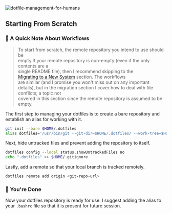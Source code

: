 ![dotfile-management-for-humans](https://user-images.githubusercontent.com/20260845/59078947-724fd680-88af-11e9-8457-465e2510460b.png)

## Starting From Scratch                                                        
                                                                                
### 🚦 A Quick Note About Workflows                                             
                                                                                
> To start from scratch, the remote repository you intend to use should be      
empty.If your remote repository is non-empty (even if the only contents are a   
single README file), then I recommend skipping to the                           
[Migrating to a New System](#migrating-to-a-new-system) section. The workflows  
are similar (and I promise you won't miss out on any important details), but in 
the migration section I cover how to deal with file conflicts; a topic not      
covered in this section since the remote repository is assumed to be empty.     
                                                                                
The first step to managing your dotfiles is to create a bare repository and     
establish an alias for working with it.                                         
                                                                                
```bash                                                                         
git init --bare $HOME/.dotfiles                                                 
alias dotfiles='/usr/bin/git --git-dir=$HOME/.dotfiles/ --work-tree=$HOME'      
```                                                                             
                                                                                
Next, hide untracked files and prevent adding the repository to itself.         
                                                                                
```bash                                                                         
dotfiles config --local status.showUntrackedFiles no                            
echo ".dotfiles" >> $HOME/.gitignore                                            
```                                                                             
                                                                                
Lastly, add a remote so that your local branch is tracked remotely.             
                                                                                
```bash                                                                         
dotfiles remote add origin <git-repo-url>                                       
```                                                                             
                                                                                
### 🍾 You're Done                                                              

Now your dotfiles repository is ready for use. I suggest adding the alias to    
your `.bashrc` file so that it is present for future session.  
